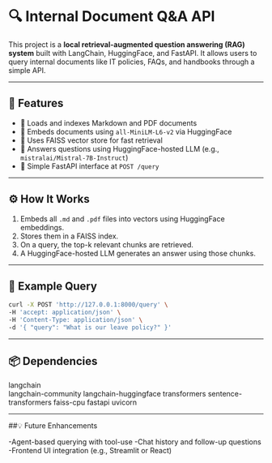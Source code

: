 # 🔍 Internal Document Q&A API

This project is a **local retrieval-augmented question answering (RAG) system** built with LangChain, HuggingFace, and FastAPI. It allows users to query internal documents like IT policies, FAQs, and handbooks through a simple API.

---

## 🚀 Features

- 📂 Loads and indexes Markdown and PDF documents
- 🧠 Embeds documents using `all-MiniLM-L6-v2` via HuggingFace
- 🔎 Uses FAISS vector store for fast retrieval
- 💬 Answers questions using HuggingFace-hosted LLM (e.g., `mistralai/Mistral-7B-Instruct`)
- 🧪 Simple FastAPI interface at `POST /query`

---


## ⚙️ How It Works

1. Embeds all `.md` and `.pdf` files into vectors using HuggingFace embeddings.
2. Stores them in a FAISS index.
3. On a query, the top-k relevant chunks are retrieved.
4. A HuggingFace-hosted LLM generates an answer using those chunks.

---

## 🧪 Example Query

```bash
curl -X POST 'http://127.0.0.1:8000/query' \
-H 'accept: application/json' \
-H 'Content-Type: application/json' \
-d '{ "query": "What is our leave policy?" }'
```
---

## 📦 Dependencies

langchain<br>
langchain-community
langchain-huggingface
transformers
sentence-transformers
faiss-cpu
fastapi
uvicorn

---

##💡 Future Enhancements

-Agent-based querying with tool-use
-Chat history and follow-up questions
-Frontend UI integration (e.g., Streamlit or React)
